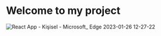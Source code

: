 # Welcome to my project

![React App - Kişisel - Microsoft_ Edge 2023-01-26 12-27-22](https://user-images.githubusercontent.com/114434307/214802603-346c11ad-3b68-422b-b731-d71b98ec8d30.gif)
